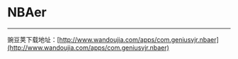 # NBAer
---

豌豆荚下载地址：[http://www.wandoujia.com/apps/com.geniusvjr.nbaer](http://www.wandoujia.com/apps/com.geniusvjr.nbaer)

